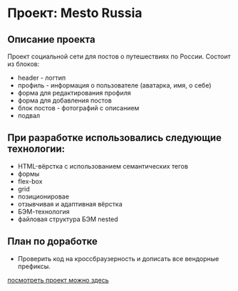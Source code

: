 # Проект: Mesto Russia

## **Описание проекта**

Проект социальной сети для постов о путешествиях по России.
Состоит из блоков:

- header - логтип
- профиль - информация о пользователе (аватарка, имя, о себе)
- форма для редактирования профиля
- форма для добавления постов
- блок постов - фотографий с описанием
- подвал

## **При разработке использовались следующие технологии:**

- HTML-вёрстка с использованием семантических тегов
- формы
- flex-box
- grid
- позиционировае
- отзывчивая и адаптивная вёрстка
- БЭМ-технология
- файловая структура БЭМ nested

## **План по доработке**

- Проверить код на кроссбраузерность и дописать все вендорные префиксы.

[посмотреть проект можно здесь](https://tereneka.github.io/mesto/index.html)
